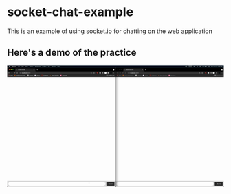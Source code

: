 # socket-chat-example

This is an example of using socket.io for chatting on the web application

## Here's a demo of the practice

![Socket Example](socket-example.gif)
